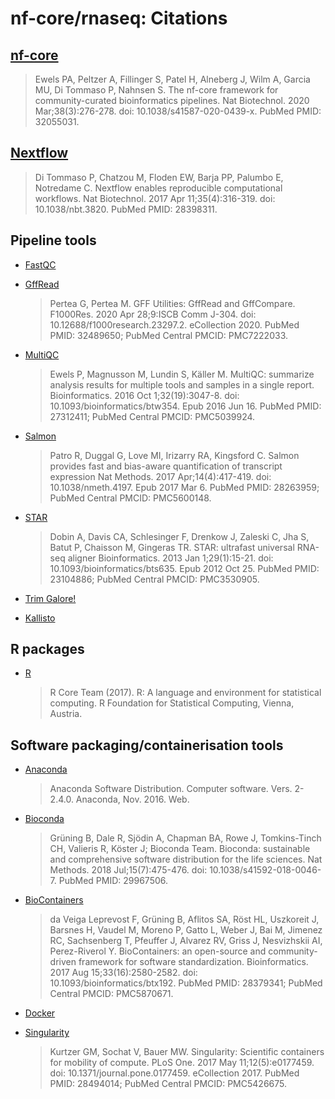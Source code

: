 # nf-core/rnaseq: Citations

## [nf-core](https://pubmed.ncbi.nlm.nih.gov/32055031/)

> Ewels PA, Peltzer A, Fillinger S, Patel H, Alneberg J, Wilm A, Garcia MU, Di Tommaso P, Nahnsen S. The nf-core framework for community-curated bioinformatics pipelines. Nat Biotechnol. 2020 Mar;38(3):276-278. doi: 10.1038/s41587-020-0439-x. PubMed PMID: 32055031.

## [Nextflow](https://pubmed.ncbi.nlm.nih.gov/28398311/)

> Di Tommaso P, Chatzou M, Floden EW, Barja PP, Palumbo E, Notredame C. Nextflow enables reproducible computational workflows. Nat Biotechnol. 2017 Apr 11;35(4):316-319. doi: 10.1038/nbt.3820. PubMed PMID: 28398311.

## Pipeline tools

* [FastQC](https://www.bioinformatics.babraham.ac.uk/projects/fastqc/)

* [GffRead](https://pubmed.ncbi.nlm.nih.gov/32489650/)
    > Pertea G, Pertea M. GFF Utilities: GffRead and GffCompare. F1000Res. 2020 Apr 28;9:ISCB Comm J-304. doi: 10.12688/f1000research.23297.2. eCollection 2020. PubMed PMID: 32489650; PubMed Central PMCID: PMC7222033.

* [MultiQC](https://pubmed.ncbi.nlm.nih.gov/27312411/)
    > Ewels P, Magnusson M, Lundin S, Käller M. MultiQC: summarize analysis results for multiple tools and samples in a single report. Bioinformatics. 2016 Oct 1;32(19):3047-8. doi: 10.1093/bioinformatics/btw354. Epub 2016 Jun 16. PubMed PMID: 27312411; PubMed Central PMCID: PMC5039924.

* [Salmon](https://pubmed.ncbi.nlm.nih.gov/28263959/)
    > Patro R, Duggal G, Love MI, Irizarry RA, Kingsford C. Salmon provides fast and bias-aware quantification of transcript expression Nat Methods. 2017 Apr;14(4):417-419. doi: 10.1038/nmeth.4197. Epub 2017 Mar 6. PubMed PMID: 28263959; PubMed Central PMCID: PMC5600148.

* [STAR](https://pubmed.ncbi.nlm.nih.gov/23104886/)
    > Dobin A, Davis CA, Schlesinger F, Drenkow J, Zaleski C, Jha S, Batut P, Chaisson M, Gingeras TR. STAR: ultrafast universal RNA-seq aligner Bioinformatics. 2013 Jan 1;29(1):15-21. doi: 10.1093/bioinformatics/bts635. Epub 2012 Oct 25. PubMed PMID: 23104886; PubMed Central PMCID: PMC3530905.

* [Trim Galore!](https://www.bioinformatics.babraham.ac.uk/projects/trim_galore/)

* [Kallisto]()
    > 

## R packages

* [R](https://www.R-project.org/)
    > R Core Team (2017). R: A language and environment for statistical computing. R Foundation for Statistical Computing, Vienna, Austria.

## Software packaging/containerisation tools

* [Anaconda](https://anaconda.com)
    > Anaconda Software Distribution. Computer software. Vers. 2-2.4.0. Anaconda, Nov. 2016. Web.

* [Bioconda](https://pubmed.ncbi.nlm.nih.gov/29967506/)
    > Grüning B, Dale R, Sjödin A, Chapman BA, Rowe J, Tomkins-Tinch CH, Valieris R, Köster J; Bioconda Team. Bioconda: sustainable and comprehensive software distribution for the life sciences. Nat Methods. 2018 Jul;15(7):475-476. doi: 10.1038/s41592-018-0046-7. PubMed PMID: 29967506.

* [BioContainers](https://pubmed.ncbi.nlm.nih.gov/28379341/)
    > da Veiga Leprevost F, Grüning B, Aflitos SA, Röst HL, Uszkoreit J, Barsnes H, Vaudel M, Moreno P, Gatto L, Weber J, Bai M, Jimenez RC, Sachsenberg T, Pfeuffer J, Alvarez RV, Griss J, Nesvizhskii AI, Perez-Riverol Y. BioContainers: an open-source and community-driven framework for software standardization. Bioinformatics. 2017 Aug 15;33(16):2580-2582. doi: 10.1093/bioinformatics/btx192. PubMed PMID: 28379341; PubMed Central PMCID: PMC5870671.

* [Docker](https://dl.acm.org/doi/10.5555/2600239.2600241)

* [Singularity](https://pubmed.ncbi.nlm.nih.gov/28494014/)
    > Kurtzer GM, Sochat V, Bauer MW. Singularity: Scientific containers for mobility of compute. PLoS One. 2017 May 11;12(5):e0177459. doi: 10.1371/journal.pone.0177459. eCollection 2017. PubMed PMID: 28494014; PubMed Central PMCID: PMC5426675.
